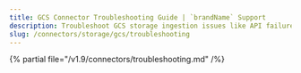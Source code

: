 ```yaml
---
title: GCS Connector Troubleshooting Guide | `brandName` Support
description: Troubleshoot GCS storage ingestion issues like API failures, object not found, or token issues.
slug: /connectors/storage/gcs/troubleshooting
---
```


{% partial file="/v1.9/connectors/troubleshooting.md" /%}
